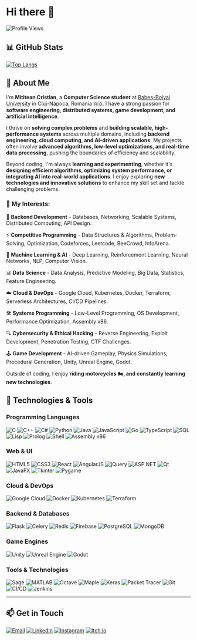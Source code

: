 # Hi there 👋

![Profile Views](https://komarev.com/ghpvc/?username=Chris91ss&color=blue)

## 📊 **GitHub Stats**
[![Top Langs](https://github-readme-stats.vercel.app/api/top-langs/?username=Chris91ss&layout=compact&theme=dark)](https://github.com/anuraghazra/github-readme-stats)

## 🚀 About Me  
I'm **Mititean Cristian**, a **Computer Science student** at [Babeș-Bolyai University](https://www.ubbcluj.ro/) in Cluj-Napoca, Romania 🇷🇴. I have a strong passion for **software engineering, distributed systems, game development, and artificial intelligence**.  

I thrive on **solving complex problems** and **building scalable, high-performance systems** across multiple domains, including **backend engineering, cloud computing, and AI-driven applications**. My projects often involve **advanced algorithms, low-level optimizations, and real-time data processing**, pushing the boundaries of efficiency and scalability.  

Beyond coding, I'm always **learning and experimenting**, whether it's **designing efficient algorithms, optimizing system performance, or integrating AI into real-world applications**. I enjoy exploring **new technologies and innovative solutions** to enhance my skill set and tackle challenging problems.    

### 🎯 **My Interests:**  

🔧 **Backend Development** - Databases, Networking, Scalable Systems, Distributed Computing, API Design.  

⚡ **Competitive Programming** - Data Structures & Algorithms, Problem-Solving, Optimization, Codeforces, Leetcode, BeeCrowd, InfoArena.  

🚀 **Machine Learning & AI** - Deep Learning, Reinforcement Learning, Neural Networks, NLP, Computer Vision.  

📊 **Data Science** - Data Analysis, Predictive Modeling, Big Data, Statistics, Feature Engineering.  

☁️ **Cloud & DevOps** - Google Cloud, Kubernetes, Docker, Terraform, Serverless Architectures, CI/CD Pipelines.  

🛠 **Systems Programming** - Low-Level Programming, OS Development, Performance Optimization, Assembly x86.  

🔍 **Cybersecurity & Ethical Hacking** - Reverse Engineering, Exploit Development, Penetration Testing, CTF Challenges.  

🕹 **Game Development** - AI-driven Gameplay, Physics Simulations, Procedural Generation, Unity, Unreal Engine, Godot.  

Outside of coding, I enjoy **riding motorcycles 🏍️, and constantly learning new technologies**.   

## 🔧 Technologies & Tools

### **Programming Languages**
![C](https://img.shields.io/badge/-C-00599C?style=flat-square&logo=c&logoColor=white)
![C++](https://img.shields.io/badge/-C++-00599C?style=flat-square&logo=c%2b%2b&logoColor=white)
![C#](https://img.shields.io/badge/-C%23-239120?style=flat-square&logo=c-sharp&logoColor=white)
![Python](https://img.shields.io/badge/-Python-3776AB?style=flat-square&logo=python&logoColor=white)
![Java](https://img.shields.io/badge/-Java-007396?style=flat-square&logo=java&logoColor=white)
![JavaScript](https://img.shields.io/badge/-JavaScript-F7DF1E?style=flat-square&logo=javascript&logoColor=black)
![Go](https://img.shields.io/badge/-Go-00ADD8?style=flat-square&logo=go&logoColor=white)
![TypeScript](https://img.shields.io/badge/-TypeScript-3178C6?style=flat-square&logo=typescript&logoColor=white)
![SQL](https://img.shields.io/badge/-SQL-CC2927?style=flat-square&logo=microsoft-sql-server&logoColor=white)
![Lisp](https://img.shields.io/badge/-Lisp-000000?style=flat-square&logo=lisp&logoColor=white)
![Prolog](https://img.shields.io/badge/-Prolog-742F9E?style=flat-square&logo=prolog&logoColor=white)
![Shell](https://img.shields.io/badge/-Shell-4EAA25?style=flat-square&logo=gnu-bash&logoColor=white)
![Assembly x86](https://img.shields.io/badge/-Assembly_x86-525252?style=flat-square&logo=assembly&logoColor=white)

### **Web & UI**
![HTML5](https://img.shields.io/badge/-HTML5-E34F26?style=flat-square&logo=html5&logoColor=white)
![CSS3](https://img.shields.io/badge/-CSS3-1572B6?style=flat-square&logo=css3&logoColor=white)
![React](https://img.shields.io/badge/-React-61DAFB?style=flat-square&logo=react&logoColor=white)
![AngularJS](https://img.shields.io/badge/-AngularJS-DD0031?style=flat-square&logo=angularjs&logoColor=white)
![jQuery](https://img.shields.io/badge/-jQuery-0769AD?style=flat-square&logo=jquery&logoColor=white)
![ASP.NET](https://img.shields.io/badge/-ASP.NET-5C2D91?style=flat-square&logo=dotnet&logoColor=white)
![Qt](https://img.shields.io/badge/-Qt-41CD52?style=flat-square&logo=qt&logoColor=white)
![JavaFX](https://img.shields.io/badge/-JavaFX-007396?style=flat-square&logo=java&logoColor=white)
![Tkinter](https://img.shields.io/badge/-Tkinter-FF6F00?style=flat-square&logo=python&logoColor=white)
![Pygame](https://img.shields.io/badge/-Pygame-3776AB?style=flat-square&logo=python&logoColor=white)

### **Cloud & DevOps**
![Google Cloud](https://img.shields.io/badge/-Google_Cloud-4285F4?style=flat-square&logo=google-cloud&logoColor=white)
![Docker](https://img.shields.io/badge/-Docker-2496ED?style=flat-square&logo=docker&logoColor=white)
![Kubernetes](https://img.shields.io/badge/-Kubernetes-326CE5?style=flat-square&logo=kubernetes&logoColor=white)
![Terraform](https://img.shields.io/badge/-Terraform-7B42BC?style=flat-square&logo=terraform&logoColor=white)

### **Backend & Databases**
![Flask](https://img.shields.io/badge/-Flask-000000?style=flat-square&logo=flask&logoColor=white)
![Celery](https://img.shields.io/badge/-Celery-37814A?style=flat-square&logo=celery&logoColor=white)
![Redis](https://img.shields.io/badge/-Redis-DC382D?style=flat-square&logo=redis&logoColor=white)
![Firebase](https://img.shields.io/badge/-Firebase-FFCA28?style=flat-square&logo=firebase&logoColor=white)
![PostgreSQL](https://img.shields.io/badge/-PostgreSQL-336791?style=flat-square&logo=postgresql&logoColor=white)
![MongoDB](https://img.shields.io/badge/-MongoDB-47A248?style=flat-square&logo=mongodb&logoColor=white)

### **Game Engines**
![Unity](https://img.shields.io/badge/-Unity-000000?style=flat-square&logo=unity&logoColor=white)
![Unreal Engine](https://img.shields.io/badge/-Unreal%20Engine-0E1128?style=flat-square&logo=unreal-engine&logoColor=white)
![Godot](https://img.shields.io/badge/-Godot-478CBF?style=flat-square&logo=godot-engine&logoColor=white)

### **Tools & Technologies**
![Sage](https://img.shields.io/badge/-Sage-00DC82?style=flat-square&logo=sage&logoColor=white)
![MATLAB](https://img.shields.io/badge/-MATLAB-0076A8?style=flat-square&logo=mathworks&logoColor=white)
![Octave](https://img.shields.io/badge/-Octave-0790C0?style=flat-square&logo=octave&logoColor=white)
![Maple](https://img.shields.io/badge/-Maple-CC0000?style=flat-square&logo=maple&logoColor=white)
![Keras](https://img.shields.io/badge/-Keras-D00000?style=flat-square&logo=keras&logoColor=white)
![Packet Tracer](https://img.shields.io/badge/-Packet_Tracer-1572B6?style=flat-square&logo=cisco&logoColor=white)
![Git](https://img.shields.io/badge/-Git-F05032?style=flat-square&logo=git&logoColor=white)
![CI/CD](https://img.shields.io/badge/-CI/CD-2496ED?style=flat-square&logo=github-actions&logoColor=white)
![Jenkins](https://img.shields.io/badge/-Jenkins-D24939?style=flat-square&logo=jenkins&logoColor=white)

---

## 📫 **Get in Touch**  
[![Email](https://img.shields.io/badge/-Email-D14836?style=flat-square&logo=gmail&logoColor=white)](mailto:trillcriss@gmail.com) 
[![LinkedIn](https://img.shields.io/badge/-LinkedIn-0077B5?style=flat-square&logo=linkedin&logoColor=white)](https://www.linkedin.com/in/cristian-mititean-02210732b/) 
[![Instagram](https://img.shields.io/badge/-Instagram-E4405F?style=flat-square&logo=instagram&logoColor=white)](https://www.instagram.com/chris.91s/?igsh=cnhwejY2NGk1dWt3&utm_source=qr#) 
[![Itch.io](https://img.shields.io/badge/-Itch.io-FA5C5C?style=flat-square&logo=itch.io&logoColor=white)](https://chris91s.itch.io/)  
